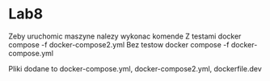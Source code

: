 # Lab8
Zeby uruchomic maszyne nalezy wykonac komende
Z testami
docker compose -f docker-compose2.yml 
Bez testow
docker compose -f docker-compose.yml

Pliki dodane to docker-compose.yml, docker-compose2.yml, dockerfile.dev
